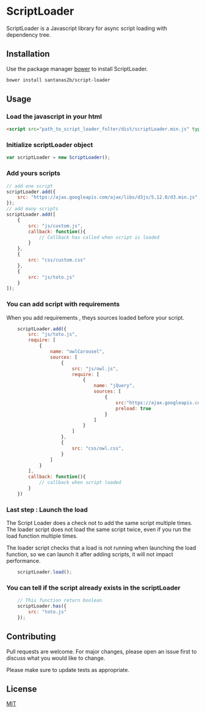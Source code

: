 # ScriptLoader

ScriptLoader is a Javascript library for async script loading with dependency tree.

## Installation

Use the package manager [bower](https://bower.io/) to install ScriptLoader.

```bash
bower install santanas2b/script-loader
```

## Usage

### Load the javascript in your html 
```html
<script src="path_to_script_loader_folter/dist/scriptLoader.min.js" type="text/javascript"></script>
```
### Initialize scriptLoader object
```javascript
var scriptLoader = new ScriptLoader();

```

### Add yours scripts
```javascript
// add one script
scriptLoader.add({
    src: "https://ajax.googleapis.com/ajax/libs/d3js/5.12.0/d3.min.js"
});
// add many scripts
scriptLoader.add([
    {
        src: "js/custom.js",
        callback: function(){
            // Callback has called when script is loaded
        }
    },
    {
        src: "css/custom.css"
    },
    {
        src: "js/toto.js"
    }
]);
```
### You can add script with requirements
When you add requirements , theys sources loaded before your script.
```javascript
    scriptLoader.add({
        src: "js/toto.js",
        require: [
            {
                name: "owlCarousel",
                sources: [
                    {
                        src: "js/owl.js",
                        require: [
                            {
                                name: "jQuery",
                                sources: [
                                    {
                                        src:"https://ajax.googleapis.com/ajax/libs/d3js/5.12.0/d3.min.js",
                                        preload: true
                                    }
                                ]
                            }
                        ]
                    },
                    {
                        src: "css/owl.css",
                    }
                ]
            }
        ],
        callback: function(){
            // callback when script loaded
        }
    })
```

### Last step : Launch the load 
The Script Loader does a check not to add the same script multiple times.
The loader script does not load the same script twice, even if you run the load function multiple times.

The loader script checks that a load is not running when launching the load function, so we can launch it after adding scripts, it will not impact performance.

```javascript
    scriptLoader.load();
```

### You can tell if the script already exists in the scriptLoader
```javascript
    // This function return boolean
    scriptLoader.has({
        src: "toto.js"
    });
```

## Contributing
Pull requests are welcome. For major changes, please open an issue first to discuss what you would like to change.

Please make sure to update tests as appropriate.

## License
[MIT](https://choosealicense.com/licenses/mit/)
